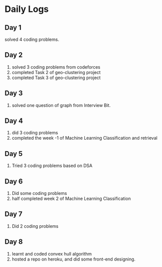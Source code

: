 # Daily Logs

## Day 1 
solved 4 coding problems.

## Day 2
1) solved 3 coding problems from codeforces
2) completed Task 2 of geo-clustering project 
3) completed Task 3 of geo-clustering project

## Day 3
1) solved one question of graph from Interview Bit.

## Day 4
1) did 3 coding problems
2) completed the week -1 of Machine Learning Classification and retrieval

## Day 5
1) Tried 3 coding problems based on DSA

## Day 6
1) Did some coding problems 
2) half completed week 2 of Machine Learning Classification

## Day 7
1) Did 2 coding problems 

## Day 8
1) learnt and coded convex hull algorithm
2) hosted a repo on heroku, and did some front-end designing.